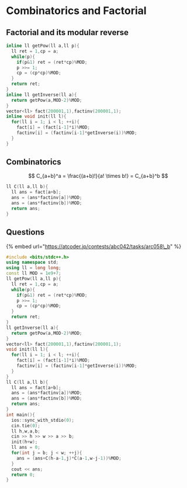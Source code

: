 # Combinatorics and Factorial

## Factorial and its modular reverse

```cpp
inline ll getPow(ll a,ll p){
  ll ret = 1,cp = a;
  while(p){
    if(p&1) ret = (ret*cp)%MOD;
    p >>= 1;
    cp = (cp*cp)%MOD;
  }
  return ret;
}
inline ll getInverse(ll a){
  return getPow(a,MOD-2)%MOD;
}
vector<ll> fact(200001,1),factinv(200001,1);
inline void init(ll l){
  for(ll i = 1; i < l; ++i){
    fact[i] = (fact[i-1]*i)%MOD;
    factinv[i] = (factinv[i-1]*getInverse(i))%MOD;
  }
}
```

## Combinatorics

$$
C_{a+b}^a = \frac{(a+b)!}{a! \times b!} = C_{a+b}^b
$$

```cpp
ll C(ll a,ll b){
  ll ans = fact[a+b];
  ans = (ans*factinv[a])%MOD;
  ans = (ans*factinv[b])%MOD;
  return ans;
}
```

## Questions

{% embed url="https://atcoder.jp/contests/abc042/tasks/arc058\_b" %}

```cpp
#include <bits/stdc++.h>
using namespace std;
using ll = long long;
const ll MOD = 1e9+7;
ll getPow(ll a,ll p){
  ll ret = 1,cp = a;
  while(p){
    if(p&1) ret = (ret*cp)%MOD;
    p >>= 1;
    cp = (cp*cp)%MOD;
  }
  return ret;
}
ll getInverse(ll a){
  return getPow(a,MOD-2)%MOD;
}
vector<ll> fact(200001,1),factinv(200001,1);
void init(ll l){
  for(ll i = 1; i < l; ++i){
    fact[i] = (fact[i-1]*i)%MOD;
    factinv[i] = (factinv[i-1]*getInverse(i))%MOD;
  }
}
ll C(ll a,ll b){
  ll ans = fact[a+b];
  ans = (ans*factinv[a])%MOD;
  ans = (ans*factinv[b])%MOD;
  return ans;
}
int main(){
  ios::sync_with_stdio(0);
  cin.tie(0);
  ll h,w,a,b;
  cin >> h >> w >> a >> b;
  init(h+w);
  ll ans = 0;
  for(int j = b; j < w; ++j){
    ans = (ans+C(h-a-1,j)*C(a-1,w-j-1))%MOD;
  }
  cout << ans;
  return 0;
}
```

